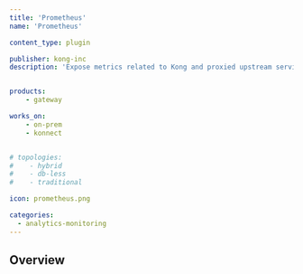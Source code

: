 ```yaml
---
title: 'Prometheus'
name: 'Prometheus'

content_type: plugin

publisher: kong-inc
description: 'Expose metrics related to Kong and proxied upstream services in Prometheus exposition format'


products:
    - gateway

works_on:
    - on-prem
    - konnect


# topologies:
#    - hybrid
#    - db-less
#    - traditional

icon: prometheus.png

categories:
  - analytics-monitoring
---
```


## Overview
